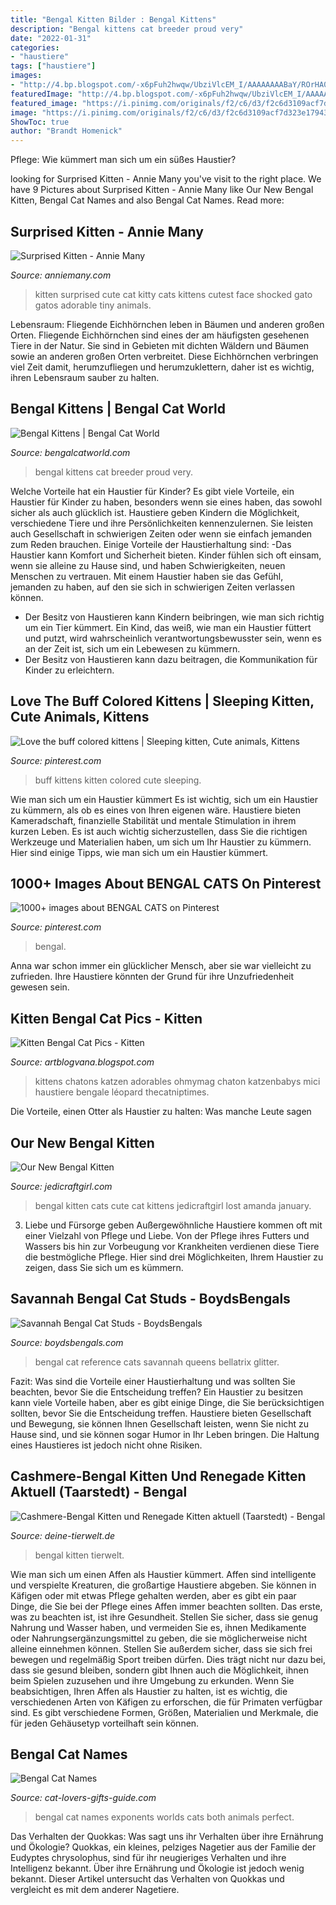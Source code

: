 ```yaml
---
title: "Bengal Kitten Bilder : Bengal Kittens"
description: "Bengal kittens cat breeder proud very"
date: "2022-01-31"
categories:
- "haustiere"
tags: ["haustiere"]
images:
- "http://4.bp.blogspot.com/-x6pFuh2hwqw/UbziVlcEM_I/AAAAAAAABaY/ROrHA0wB3h4/s1600/417b4a0d2f57871ad377b7aa8aa2794b.jpg"
featuredImage: "http://4.bp.blogspot.com/-x6pFuh2hwqw/UbziVlcEM_I/AAAAAAAABaY/ROrHA0wB3h4/s1600/417b4a0d2f57871ad377b7aa8aa2794b.jpg"
featured_image: "https://i.pinimg.com/originals/f2/c6/d3/f2c6d3109acf7d323e179436c570fe78.jpg"
image: "https://i.pinimg.com/originals/f2/c6/d3/f2c6d3109acf7d323e179436c570fe78.jpg"
ShowToc: true
author: "Brandt Homenick"
---
```



Pflege: Wie kümmert man sich um ein süßes Haustier?

	

		
looking for Surprised Kitten - Annie Many you've visit to the right place. We have 9 Pictures about Surprised Kitten - Annie Many like Our New Bengal Kitten, Bengal Cat Names and also Bengal Cat Names. Read more:
		
    
## Surprised Kitten - Annie Many

<img loading=lazy src="http://4.bp.blogspot.com/-x6pFuh2hwqw/UbziVlcEM_I/AAAAAAAABaY/ROrHA0wB3h4/s1600/417b4a0d2f57871ad377b7aa8aa2794b.jpg" onerror="this.onerror=null;this.src='https://tse2.mm.bing.net/th?id=OIP.PozybLOcVAnGkqIy5oBCewHaLI&amp;pid=15.1';" alt="Surprised Kitten - Annie Many">

_Source: anniemany.com_

>kitten surprised cute cat kitty cats kittens cutest face shocked gato gatos adorable tiny animals. 

	

Lebensraum: Fliegende Eichhörnchen leben in Bäumen und anderen großen Orten.
Fliegende Eichhörnchen sind eines der am häufigsten gesehenen Tiere in der Natur. Sie sind in Gebieten mit dichten Wäldern und Bäumen sowie an anderen großen Orten verbreitet. Diese Eichhörnchen verbringen viel Zeit damit, herumzufliegen und herumzuklettern, daher ist es wichtig, ihren Lebensraum sauber zu halten.

    
## Bengal Kittens | Bengal Cat World

<img loading=lazy src="https://bengalcatworld.com/wp-content/uploads/2013/03/Bengal-Cat-Blog-Photo-13030904.jpg" onerror="this.onerror=null;this.src='https://tse3.mm.bing.net/th?id=OIP.0Ob17EOPuEB8iYmH_KNsgAHaE6&amp;pid=15.1';" alt="Bengal Kittens | Bengal Cat World">

_Source: bengalcatworld.com_

>bengal kittens cat breeder proud very. 

	

Welche Vorteile hat ein Haustier für Kinder?
Es gibt viele Vorteile, ein Haustier für Kinder zu haben, besonders wenn sie eines haben, das sowohl sicher als auch glücklich ist. Haustiere geben Kindern die Möglichkeit, verschiedene Tiere und ihre Persönlichkeiten kennenzulernen. Sie leisten auch Gesellschaft in schwierigen Zeiten oder wenn sie einfach jemanden zum Reden brauchen. Einige Vorteile der Haustierhaltung sind:
-Das Haustier kann Komfort und Sicherheit bieten. Kinder fühlen sich oft einsam, wenn sie alleine zu Hause sind, und haben Schwierigkeiten, neuen Menschen zu vertrauen. Mit einem Haustier haben sie das Gefühl, jemanden zu haben, auf den sie sich in schwierigen Zeiten verlassen können.
- Der Besitz von Haustieren kann Kindern beibringen, wie man sich richtig um ein Tier kümmert. Ein Kind, das weiß, wie man ein Haustier füttert und putzt, wird wahrscheinlich verantwortungsbewusster sein, wenn es an der Zeit ist, sich um ein Lebewesen zu kümmern.
- Der Besitz von Haustieren kann dazu beitragen, die Kommunikation für Kinder zu erleichtern.

    
## Love The Buff Colored Kittens | Sleeping Kitten, Cute Animals, Kittens

<img loading=lazy src="https://i.pinimg.com/736x/18/1b/f3/181bf3cd12c1a8b316da51ca3c39a0f6--adorable-kittens-adorable-animals.jpg" onerror="this.onerror=null;this.src='https://tse4.mm.bing.net/th?id=OIP.DbI4XzniT1-5l1iwPKw3fgHaHa&amp;pid=15.1';" alt="Love the buff colored kittens | Sleeping kitten, Cute animals, Kittens">

_Source: pinterest.com_

>buff kittens kitten colored cute sleeping. 

	

Wie man sich um ein Haustier kümmert
Es ist wichtig, sich um ein Haustier zu kümmern, als ob es eines von Ihren eigenen wäre. Haustiere bieten Kameradschaft, finanzielle Stabilität und mentale Stimulation in ihrem kurzen Leben. Es ist auch wichtig sicherzustellen, dass Sie die richtigen Werkzeuge und Materialien haben, um sich um Ihr Haustier zu kümmern. Hier sind einige Tipps, wie man sich um ein Haustier kümmert.

    
## 1000+ Images About BENGAL CATS On Pinterest

<img loading=lazy src="https://s-media-cache-ak0.pinimg.com/736x/e9/d5/33/e9d53341a747c42180c656c54ee3c4c8.jpg" onerror="this.onerror=null;this.src='https://tse1.mm.bing.net/th?id=OIP.s4JKJU0AzPZQxZ9jEMzz2gHaE7&amp;pid=15.1';" alt="1000+ images about BENGAL CATS on Pinterest">

_Source: pinterest.com_

>bengal. 

	

Anna war schon immer ein glücklicher Mensch, aber sie war vielleicht zu zufrieden. Ihre Haustiere könnten der Grund für ihre Unzufriedenheit gewesen sein.

    
## Kitten Bengal Cat Pics - Kitten

<img loading=lazy src="https://i.pinimg.com/originals/f2/c6/d3/f2c6d3109acf7d323e179436c570fe78.jpg" onerror="this.onerror=null;this.src='https://tse4.mm.bing.net/th?id=OIP.J-b_XjCqhmKCCKsgSSnURQHaLI&amp;pid=15.1';" alt="Kitten Bengal Cat Pics - Kitten">

_Source: artblogvana.blogspot.com_

>kittens chatons katzen adorables ohmymag chaton katzenbabys mici haustiere bengale léopard thecatniptimes. 

	

Die Vorteile, einen Otter als Haustier zu halten: Was manche Leute sagen

    
## Our New Bengal Kitten

<img loading=lazy src="http://www.jedicraftgirl.com/wp-content/uploads/2015/01/bengal-kitten-7-680x1024.jpg" onerror="this.onerror=null;this.src='https://tse3.mm.bing.net/th?id=OIP.BxJTt6rIjiiS2oaZ1UD53QHaLJ&amp;pid=15.1';" alt="Our New Bengal Kitten">

_Source: jedicraftgirl.com_

>bengal kitten cats cute cat kittens jedicraftgirl lost amanda january. 

	

3. Liebe und Fürsorge geben
Außergewöhnliche Haustiere kommen oft mit einer Vielzahl von Pflege und Liebe. Von der Pflege ihres Futters und Wassers bis hin zur Vorbeugung vor Krankheiten verdienen diese Tiere die bestmögliche Pflege. Hier sind drei Möglichkeiten, Ihrem Haustier zu zeigen, dass Sie sich um es kümmern.

    
## Savannah Bengal Cat Studs - BoydsBengals

<img loading=lazy src="http://boydsbengals.com/wp-content/uploads/2016/03/Glittery-Baby-Gallery.jpg" onerror="this.onerror=null;this.src='https://tse3.mm.bing.net/th?id=OIP.RTTzS4q4ZA3A7kyZzmNlyQHaE8&amp;pid=15.1';" alt="Savannah Bengal Cat Studs - BoydsBengals">

_Source: boydsbengals.com_

>bengal cat reference cats savannah queens bellatrix glitter. 

	

Fazit: Was sind die Vorteile einer Haustierhaltung und was sollten Sie beachten, bevor Sie die Entscheidung treffen?
Ein Haustier zu besitzen kann viele Vorteile haben, aber es gibt einige Dinge, die Sie berücksichtigen sollten, bevor Sie die Entscheidung treffen. Haustiere bieten Gesellschaft und Bewegung, sie können Ihnen Gesellschaft leisten, wenn Sie nicht zu Hause sind, und sie können sogar Humor in Ihr Leben bringen. Die Haltung eines Haustieres ist jedoch nicht ohne Risiken.

    
## Cashmere-Bengal Kitten Und Renegade Kitten Aktuell (Taarstedt) - Bengal

<img loading=lazy src="https://www.deine-tierwelt.de/fotos/124576088_xl.jpg" onerror="this.onerror=null;this.src='https://tse4.mm.bing.net/th?id=OIP.9z2fsonjrscEGsKBCJgbyQHaJ4&amp;pid=15.1';" alt="Cashmere-Bengal Kitten und Renegade Kitten aktuell (Taarstedt) - Bengal">

_Source: deine-tierwelt.de_

>bengal kitten tierwelt. 

	

Wie man sich um einen Affen als Haustier kümmert.
Affen sind intelligente und verspielte Kreaturen, die großartige Haustiere abgeben. Sie können in Käfigen oder mit etwas Pflege gehalten werden, aber es gibt ein paar Dinge, die Sie bei der Pflege eines Affen immer beachten sollten.
Das erste, was zu beachten ist, ist ihre Gesundheit. Stellen Sie sicher, dass sie genug Nahrung und Wasser haben, und vermeiden Sie es, ihnen Medikamente oder Nahrungsergänzungsmittel zu geben, die sie möglicherweise nicht alleine einnehmen können. Stellen Sie außerdem sicher, dass sie sich frei bewegen und regelmäßig Sport treiben dürfen. Dies trägt nicht nur dazu bei, dass sie gesund bleiben, sondern gibt Ihnen auch die Möglichkeit, ihnen beim Spielen zuzusehen und ihre Umgebung zu erkunden.
Wenn Sie beabsichtigen, Ihren Affen als Haustier zu halten, ist es wichtig, die verschiedenen Arten von Käfigen zu erforschen, die für Primaten verfügbar sind. Es gibt verschiedene Formen, Größen, Materialien und Merkmale, die für jeden Gehäusetyp vorteilhaft sein können.

    
## Bengal Cat Names

<img loading=lazy src="http://www.cat-lovers-gifts-guide.com/images/bengalkitten.jpg" onerror="this.onerror=null;this.src='https://tse2.mm.bing.net/th?id=OIP.2x7E6aeZWz9zGRGLflQCiQHaFk&amp;pid=15.1';" alt="Bengal Cat Names">

_Source: cat-lovers-gifts-guide.com_

>bengal cat names exponents worlds cats both animals perfect. 

	

Das Verhalten der Quokkas: Was sagt uns ihr Verhalten über ihre Ernährung und Ökologie?
Quokkas, ein kleines, pelziges Nagetier aus der Familie der Eudyptes chrysolophus, sind für ihr neugieriges Verhalten und ihre Intelligenz bekannt. Über ihre Ernährung und Ökologie ist jedoch wenig bekannt. Dieser Artikel untersucht das Verhalten von Quokkas und vergleicht es mit dem anderer Nagetiere.

